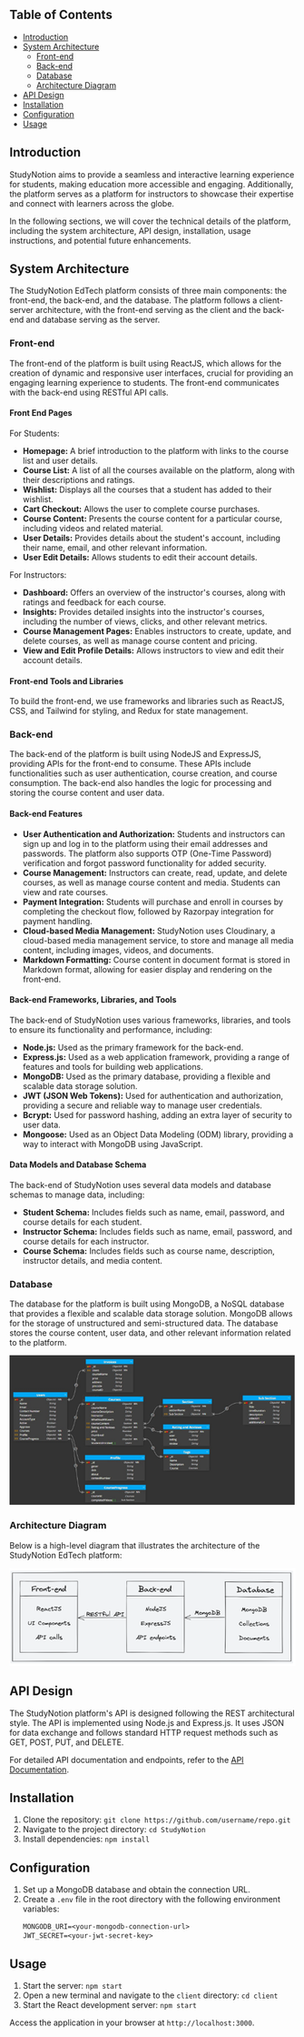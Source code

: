 


## Table of Contents

- [Introduction](#introduction)
- [System Architecture](#system-architecture)
  - [Front-end](#front-end)
  - [Back-end](#back-end)
  - [Database](#database)
  - [Architecture Diagram](#architecture-diagram)
- [API Design](#api-design)
- [Installation](#installation)
- [Configuration](#configuration)
- [Usage](#usage)


## Introduction

StudyNotion aims to provide a seamless and interactive learning experience for students, making education more accessible and engaging. Additionally, the platform serves as a platform for instructors to showcase their expertise and connect with learners across the globe.

In the following sections, we will cover the technical details of the platform, including the system architecture, API design, installation, usage instructions, and potential future enhancements.

## System Architecture

The StudyNotion EdTech platform consists of three main components: the front-end, the back-end, and the database. The platform follows a client-server architecture, with the front-end serving as the client and the back-end and database serving as the server.

### Front-end

The front-end of the platform is built using ReactJS, which allows for the creation of dynamic and responsive user interfaces, crucial for providing an engaging learning experience to students. The front-end communicates with the back-end using RESTful API calls.

#### Front End Pages

For Students:

- **Homepage:** A brief introduction to the platform with links to the course list and user details.
- **Course List:** A list of all the courses available on the platform, along with their descriptions and ratings.
- **Wishlist:** Displays all the courses that a student has added to their wishlist.
- **Cart Checkout:** Allows the user to complete course purchases.
- **Course Content:** Presents the course content for a particular course, including videos and related material.
- **User Details:** Provides details about the student's account, including their name, email, and other relevant information.
- **User Edit Details:** Allows students to edit their account details.

For Instructors:

- **Dashboard:** Offers an overview of the instructor's courses, along with ratings and feedback for each course.
- **Insights:** Provides detailed insights into the instructor's courses, including the number of views, clicks, and other relevant metrics.
- **Course Management Pages:** Enables instructors to create, update, and delete courses, as well as manage course content and pricing.
- **View and Edit Profile Details:** Allows instructors to view and edit their account details.

#### Front-end Tools and Libraries

To build the front-end, we use frameworks and libraries such as ReactJS, CSS, and Tailwind for styling, and Redux for state management.

### Back-end

The back-end of the platform is built using NodeJS and ExpressJS, providing APIs for the front-end to consume. These APIs include functionalities such as user authentication, course creation, and course consumption. The back-end also handles the logic for processing and storing the course content and user data.

#### Back-end Features

- **User Authentication and Authorization:** Students and instructors can sign up and log in to the platform using their email addresses and passwords. The platform also supports OTP (One-Time Password) verification and forgot password functionality for added security.
- **Course Management:** Instructors can create, read, update, and delete courses, as well as manage course content and media. Students can view and rate courses.
- **Payment Integration:** Students will purchase and enroll in courses by completing the checkout flow, followed by Razorpay integration for payment handling.
- **Cloud-based Media Management:** StudyNotion uses Cloudinary, a cloud-based media management service, to store and manage all media content, including images, videos, and documents.
- **Markdown Formatting:** Course content in document format is stored in Markdown format, allowing for easier display and rendering on the front-end.

#### Back-end Frameworks, Libraries, and Tools

The back-end of StudyNotion uses various frameworks, libraries, and tools to ensure its functionality and performance, including:

- **Node.js:** Used as the primary framework for the back-end.
- **Express.js:** Used as a web application framework, providing a range of features and tools for building web applications.
- **MongoDB:** Used as the primary database, providing a flexible and scalable data storage solution.
- **JWT (JSON Web Tokens):** Used for authentication and authorization, providing a secure and reliable way to manage user credentials.
- **Bcrypt:** Used for password hashing, adding an extra layer of security to user data.
- **Mongoose:** Used as an Object Data Modeling (ODM) library, providing a way to interact with MongoDB using JavaScript.

#### Data Models and Database Schema

The back-end of StudyNotion uses several data models and database schemas to manage data, including:

- **Student Schema:** Includes fields such as name, email, password, and course details for each student.
- **Instructor Schema:** Includes fields such as name, email, password, and course details for each instructor.
- **Course Schema:** Includes fields such as course name, description, instructor details, and media content.

### Database

The database for the platform is built using MongoDB, a NoSQL database that provides a flexible and scalable data storage solution. MongoDB allows for the storage of unstructured and semi-structured data. The database stores the course content, user data, and other relevant information related to the platform.

![Database Schema](images/schema.png)

### Architecture Diagram

Below is a high-level diagram that illustrates the architecture of the StudyNotion EdTech platform:

![Architecture](images/architecture.png)

## API Design

The StudyNotion platform's API is designed following the REST architectural style. The API is implemented using Node.js and Express.js. It uses JSON for data exchange and follows standard HTTP request methods such as GET, POST, PUT, and DELETE.

For detailed API documentation and endpoints, refer to the [API Documentation](/api-docs).

## Installation

1. Clone the repository: `git clone https://github.com/username/repo.git`
2. Navigate to the project directory: `cd StudyNotion`
3. Install dependencies: `npm install`

## Configuration

1. Set up a MongoDB database and obtain the connection URL.
2. Create a `.env` file in the root directory with the following environment variables:
   ```
   MONGODB_URI=<your-mongodb-connection-url>
   JWT_SECRET=<your-jwt-secret-key>
   ```

## Usage

1. Start the server: `npm start`
2. Open a new terminal and navigate to the `client` directory: `cd client`
3. Start the React development server: `npm start`

Access the application in your browser at `http://localhost:3000`.



